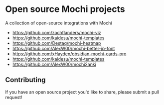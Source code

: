 # Open source Mochi projects
A collection of open-source integrations with Mochi

- https://github.com/zachflanders/mochi-viz
- https://github.com/kaidesu/mochi-templates
- https://github.com/Destaq/mochi-heatmap
- https://github.com/AlexW00/mochi-better-jp-font
- https://github.com/xHayden/obsidian-mochi-cards-pro
- https://github.com/kaidesu/mochi-templates
- https://github.com/AlexW00/mochi2anki

## Contributing
If you have an open source project you'd like to share, please submit a pull request!
